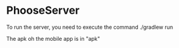 # PhooseServer
To run the server, you need to execute the command ./gradlew run

The apk oh the mobile app is in "apk"